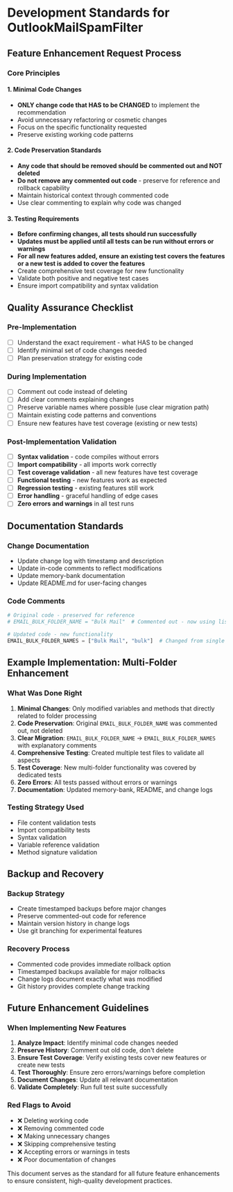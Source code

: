 # Development Standards for OutlookMailSpamFilter

## Feature Enhancement Request Process

### Core Principles

#### 1. Minimal Code Changes
- **ONLY change code that HAS to be CHANGED** to implement the recommendation
- Avoid unnecessary refactoring or cosmetic changes
- Focus on the specific functionality requested
- Preserve existing working code patterns

#### 2. Code Preservation Standards
- **Any code that should be removed should be commented out and NOT deleted**
- **Do not remove any commented out code** - preserve for reference and rollback capability
- Maintain historical context through commented code
- Use clear commenting to explain why code was changed

#### 3. Testing Requirements
- **Before confirming changes, all tests should run successfully**
- **Updates must be applied until all tests can be run without errors or warnings**
- **For all new features added, ensure an existing test covers the features or a new test is added to cover the features**
- Create comprehensive test coverage for new functionality
- Validate both positive and negative test cases
- Ensure import compatibility and syntax validation

## Quality Assurance Checklist

### Pre-Implementation
- [ ] Understand the exact requirement - what HAS to be changed
- [ ] Identify minimal set of code changes needed
- [ ] Plan preservation strategy for existing code

### During Implementation
- [ ] Comment out code instead of deleting
- [ ] Add clear comments explaining changes
- [ ] Preserve variable names where possible (use clear migration path)
- [ ] Maintain existing code patterns and conventions
- [ ] Ensure new features have test coverage (existing or new tests)

### Post-Implementation Validation
- [ ] **Syntax validation** - code compiles without errors
- [ ] **Import compatibility** - all imports work correctly
- [ ] **Test coverage validation** - all new features have test coverage
- [ ] **Functional testing** - new features work as expected
- [ ] **Regression testing** - existing features still work
- [ ] **Error handling** - graceful handling of edge cases
- [ ] **Zero errors and warnings** in all test runs

## Documentation Standards

### Change Documentation
- Update change log with timestamp and description
- Update in-code comments to reflect modifications
- Update memory-bank documentation
- Update README.md for user-facing changes

### Code Comments
```python
# Original code - preserved for reference
# EMAIL_BULK_FOLDER_NAME = "Bulk Mail"  # Commented out - now using list below

# Updated code - new functionality
EMAIL_BULK_FOLDER_NAMES = ["Bulk Mail", "bulk"]  # Changed from single folder to list of folders
```

## Example Implementation: Multi-Folder Enhancement

### What Was Done Right
1. **Minimal Changes**: Only modified variables and methods that directly related to folder processing
2. **Code Preservation**: Original `EMAIL_BULK_FOLDER_NAME` was commented out, not deleted
3. **Clear Migration**: `EMAIL_BULK_FOLDER_NAME` → `EMAIL_BULK_FOLDER_NAMES` with explanatory comments
4. **Comprehensive Testing**: Created multiple test files to validate all aspects
5. **Test Coverage**: New multi-folder functionality was covered by dedicated tests
6. **Zero Errors**: All tests passed without errors or warnings
7. **Documentation**: Updated memory-bank, README, and change logs

### Testing Strategy Used
- File content validation tests
- Import compatibility tests
- Syntax validation
- Variable reference validation
- Method signature validation

## Backup and Recovery

### Backup Strategy
- Create timestamped backups before major changes
- Preserve commented-out code for reference
- Maintain version history in change logs
- Use git branching for experimental features

### Recovery Process
- Commented code provides immediate rollback option
- Timestamped backups available for major rollbacks
- Change logs document exactly what was modified
- Git history provides complete change tracking

## Future Enhancement Guidelines

### When Implementing New Features
1. **Analyze Impact**: Identify minimal code changes needed
2. **Preserve History**: Comment out old code, don't delete
3. **Ensure Test Coverage**: Verify existing tests cover new features or create new tests
4. **Test Thoroughly**: Ensure zero errors/warnings before completion
5. **Document Changes**: Update all relevant documentation
6. **Validate Completely**: Run full test suite successfully

### Red Flags to Avoid
- ❌ Deleting working code
- ❌ Removing commented code
- ❌ Making unnecessary changes
- ❌ Skipping comprehensive testing
- ❌ Accepting errors or warnings in tests
- ❌ Poor documentation of changes

This document serves as the standard for all future feature enhancements to ensure consistent, high-quality development practices.
